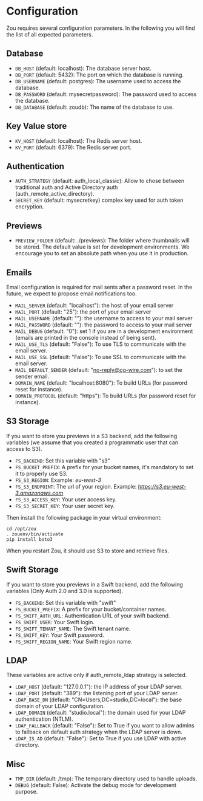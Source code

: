 # Configuration

Zou requires several configuration parameters. In the following you will find
the list of all expected parameters.

## Database

* `DB_HOST` (default: localhost): The database server host.
* `DB_PORT` (default: 5432): The port on which the database is running.
* `DB_USERNAME` (default: postgres): The username used to access the database.
* `DB_PASSWORD` (default: mysecretpassword): The password used to access the
  database.
* `DB_DATABASE` (default: zoudb): The name of the database to use.

## Key Value store

* `KV_HOST` (default: localhost): The Redis server host.
* `KV_PORT` (default: 6379): The Redis server port.

## Authentication

* `AUTH_STRATEGY` (default: auth\_local\_classic): Allow to chose between
traditional auth and Active Directory auth (auth\_remote\_active\_directory).
* `SECRET_KEY` (default: mysecretkey) complex key used for auth token encryption.

## Previews

* `PREVIEW_FOLDER` (default: ./previews): The folder where
  thumbnails will be stored. The default value is set for development
  environments. We encourage you to set an absolute path when you use it in
  production.

## Emails

Email configuration is required for mail sents after a password reset. In the
future, we expect to propose email notifications too.

* `MAIL_SERVER` (default: "localhost"): the host of your email server
* `MAIL_PORT` (default: "25"): the port of your email server
* `MAIL_USERNAME` (default: ""): the username to access to your mail server
* `MAIL_PASSWORD` (default: ""): the password to access to your mail server
* `MAIL_DEBUG` (default: "0"): set 1 if you are in a development environment
  (emails are printed in the console instead of being sent).
* `MAIL_USE_TLS` (default: "False"): To use TLS to communicate with the email
  server.
* `MAIL_USE_SSL` (default: "False"): To use SSL to communicate with the email
  server.
* `MAIL_DEFAULT_SENDER` (default: "no-reply@cg-wire.com"): to set the sender
  email.
* `DOMAIN_NAME` (default: "localhost:8080"): To build URLs (for password reset
  for instance).
* `DOMAIN_PROTOCOL` (default: "https"): To build URLs (for password reset
  for instance).


## S3 Storage

If you want to store you previews in a S3 backend, add the following
variables (we assume that you created a programmatic user that can access
to S3).

* `FS_BACKEND`: Set this variable with "s3"
* `FS_BUCKET_PREFIX`: A prefix for your bucket names, it's mandatory to 
   set it to properly use S3.
* `FS_S3_REGION`: Example: *eu-west-3*
* `FS_S3_ENDPOINT`: The url of your region. 
   Example: *https://s3.eu-west-3.amazonaws.com*
* `FS_S3_ACCESS_KEY`: Your user access key.
* `FS_S3_SECRET_KEY`: Your user secret key.

Then install the following package in your virtual environment:

```
cd /opt/zou
. zouenv/bin/activate
pip install boto3
```

When you restart Zou, it should use S3 to store and retrieve files.

## Swift Storage

If you want to store you previews in a Swift backend, add the following
variables (Only Auth 2.0 and 3.0 is supported).

* `FS_BACKEND`: Set this variable with "swift"
* `FS_BUCKET_PREFIX`: A prefix for your bucket/container names.
* `FS_SWIFT_AUTH_URL`: Authentication URL of your swift backend.
* `FS_SWIFT_USER`: Your Swift login.
* `FS_SWIFT_TENANT_NAME`: The Swift tenant name.
* `FS_SWIFT_KEY`: Your Swift password.
* `FS_SWIFT_REGION_NAME`: Your Swift region name.

## LDAP

These variables are active only if auth\_remote\_ldap strategy is selected.

* `LDAP_HOST` (default: "127.0.0.1"): the IP address of your LDAP server.
* `LDAP_PORT` (default: "389"): the listening port of your LDAP server.
* `LDAP_BASE_DN` (default: "CN=Users,DC=studio,DC=local"): the base domain of your
   LDAP configuration.
* `LDAP_DOMAIN` (default: "studio.local"): the domain used for your LDAP
  authentication (NTLM).
* `LDAP_FALLBACK` (default: "False"): Set to True if you want to allow admins
  to fallback on default auth strategy when the LDAP server is down.
* `LDAP_IS_AD` (default: "False"): Set to True if you use LDAP with active directory.

## Misc

* `TMP_DIR` (default: /tmp): The temporary directory used to handle uploads.
* `DEBUG` (default: False): Activate the debug mode for development purpose.
